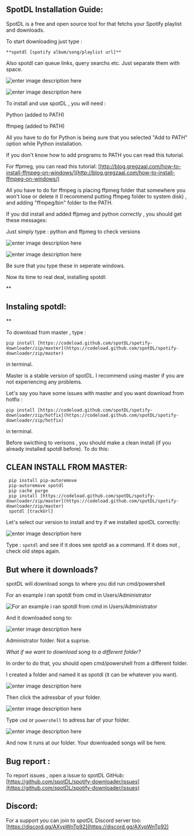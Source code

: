 ## SpotDL Installation Guide:

SpotDL is a free and open source tool for that fetchs your Spotify playlist and downloads.

To start downloading just type :

    **spotdl [spotify album/song/playlist url]**

Also spotdl can queue links, query searchs etc. Just separate them with space.

![enter image description here](https://i.hizliresim.com/Q6E2jv.png)

![enter image description here](https://i.hizliresim.com/9mRTNg.png)

To install and use spotDL , you will need :

Python (added to PATH)

ffmpeg (added to PATH)

All you have to do for Python is being sure that you selected "Add to PATH" option while Python installation.

If you don't know how to add programs to PATH you can read this tutorial.

For ffpmeg, you can read this tutorial: [http://blog.gregzaal.com/how-to-install-ffmpeg-on-windows/](http://blog.gregzaal.com/how-to-install-ffmpeg-on-windows/)

All you have to do for ffmpeg is placing ffpmeg folder that somewhere you won't lose or delete it (I recommend putting ffmpeg folder to system disk) , and adding "ffmpeg/bin" folder to the PATH.

If you did install and added ffpmeg and python correctly , you should get these messages:

Just simply type : python and ffpmeg to check versions

![enter image description here](https://i.hizliresim.com/CW8lba.png)

![enter image description here](https://i.hizliresim.com/hXUCLr.png)

Be sure that you type these in seperate windows.

Now its time to real deal, installing spotdl:

**

## Instaling spotdl:

**

To download from master , type :

	pip install [https://codeload.github.com/spotDL/spotify-downloader/zip/master](https://codeload.github.com/spotDL/spotify-downloader/zip/master)
in terminal.

Master is a stable version of spotDL. I recommend using master if you are not experiencing any problems.

Let's say you have some issues with master and you want download from hotfix :

	pip install [https://codeload.github.com/spotDL/spotify-downloader/zip/hotfix](https://codeload.github.com/spotDL/spotify-downloader/zip/hotfix)
in terminal.

Before swicthing to verisons , you should make a clean install (if you already installed spotdl before). To do this:

## CLEAN INSTALL FROM MASTER:

	 pip install pip-autoremove
	 pip-autoremove spotdl
	 pip cache purge
	 pip install [https://codeload.github.com/spotDL/spotify-downloader/zip/master](https://codeload.github.com/spotDL/spotify-downloader/zip/master)
	 spotdl [trackUrl]

Let's select our version to install and try if we installed spotDL correctly:

![enter image description here](https://i.hizliresim.com/ikbcd4.png)

Type : `spotdl` and see if it does see spotdl as a command. If it does not , check old steps again.

## But where it downloads?

spotDL will download songs to where you did run cmd/powershell

For an example i ran spotdl from cmd in Users/Administrator

![For an example i ran spotdl from cmd in Users/Administrator](https://i.hizliresim.com/qmpuQF.png)

And it downloaded song to:

![enter image description here](https://i.hizliresim.com/5pYEBd.png)

Administrator folder. Not a suprise.

*What if we want to download song to a different folder?*

In order to do that, you should open cmd/powershell from a different folder.

I created a folder and named it as spotdl (it can be whatever you want).

![enter image description here](https://i.hizliresim.com/jAMOQr.png)

Then click the adressbar of your folder.

![enter image description here](https://i.hizliresim.com/xWnnPI.png)

Type `cmd` or `powershell` to adress bar of your folder.

![enter image description here](https://i.hizliresim.com/PtgLGG.png)

And now it runs at our folder. Your downloaded songs will be here.

## Bug report :

To report issues , open a issue to spotDL GitHub:
[https://github.com/spotDL/spotify-downloader/issues](https://github.com/spotDL/spotify-downloader/issues)

## Discord:

For a support you can join to spotDL Discord server too:
[https://discord.gg/AXypWnTp92](https://discord.gg/AXypWnTp92)
